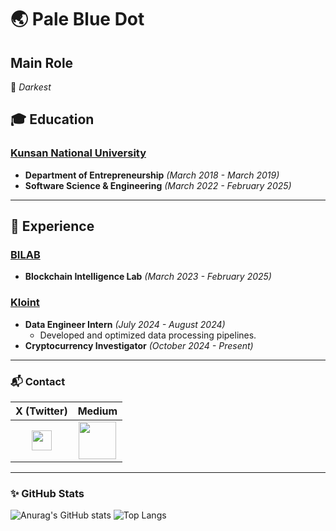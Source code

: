 # 🌏 Pale Blue Dot

## Main Role
  🔭 *Darkest*

## 🎓 Education

### [Kunsan National University](https://www.kunsan.ac.kr/)

- **Department of Entrepreneurship** *(March 2018 - March 2019)*
- **Software Science & Engineering** *(March 2022 - February 2025)*

---

## 💼 Experience
### [BILAB](https://slime-death-220.notion.site/Bl-Lab-a0e7f2fa12284a32842e3acc45a9973b)
- **Blockchain Intelligence Lab** *(March 2023 - February 2025)*

### [Kloint](https://www.kloint.co.kr/)

- **Data Engineer Intern** *(July 2024 - August 2024)*
  - Developed and optimized data processing pipelines.
- **Cryptocurrency Investigator** *(October 2024 - Present)*
---

### 📬 Contact

| X (Twitter) | Medium |
|:---:|:---:|
| <a href="https://x.com/lala71001"><img width="32" src="https://img.shields.io/badge/X-1DA1F2?style=for-the-badge&logo=x&logoColor=white"></a> | <a href="https://medium.com/@wnswns1946"><img width="60" src="https://img.shields.io/badge/Medium-12100E?style=for-the-badge&logo=medium&logoColor=white"></a> |

---

### ✨ **GitHub Stats**

![Anurag's GitHub stats](https://github-readme-stats-sigma-five.vercel.app/api?username=lala-david&show_icons=true&theme=vue) 
![Top Langs](https://github-readme-stats-sigma-five.vercel.app/api/top-langs/?username=lala-david&layout=compact&theme=vue)

